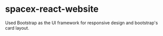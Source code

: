 # spacex-react-website

Used Bootstrap as the UI framework for responsive design and bootstrap's card layout.